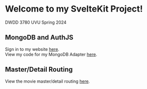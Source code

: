 # Welcome to my SvelteKit Project!

DWDD 3780 UVU Spring 2024

## MongoDB and AuthJS

Sign in to my website [here](https://full-stack-sveltekit.vercel.app/).  
View my code for my MongoDB Adapter [here](https://github.com/allison-baker/full-stack-sveltekit/blob/main/src/lib/mongodb/mongodb.client.ts).

## Master/Detail Routing

View the movie master/detail routing [here](https://full-stack-sveltekit.vercel.app/movies).  